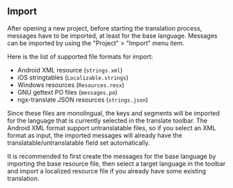 ## Import

After opening a new project, before starting the translation process, messages have to be imported, at least for the base language. Messages can be imported by using the "Project" > "Import" menu item.

Here is the list of supported file formats for import:
- Android XML resource (`strings.xml`)
- iOS stringtables (`Localizable.strings`)
- Windows resources (`Resources.resx`)
- GNU gettext PO files (`messages.po`)
- ngx-translate JSON resources (`strings.json`)

Since these files are monolingual, the keys and segments will be imported for the language that is currently selected in the translate toolbar. The Android XML format support untranslatable files, so if you select an XML format as input, the imported messages will already have the translatable/untranslatable field set automatically.

It is recommended to first create the messages for the base language by importing the base resource file, then select a target language in the toolbar and import a localized resource file if you already have some existing translation.
